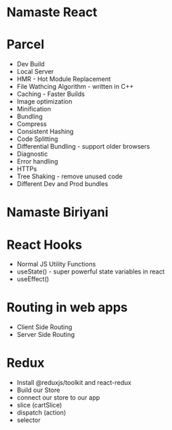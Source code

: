 # Namaste React

# Parcel 
 - Dev Build 
 - Local Server
 - HMR - Hot Module Replacement
 - File Wathcing Algorithm - written in C++
 - Caching - Faster Builds
 - Image optimization
 - Minification 
 - Bundling
 - Compress
 - Consistent Hashing
 - Code Splitting
 - Differential Bundling - support older browsers
 - Diagnostic 
 - Error handling
 - HTTPs
 - Tree Shaking - remove unused code 
 - Different Dev and Prod bundles
 
 # Namaste Biriyani

 # React Hooks 
  - Normal JS Utility Functions 
  - useState() - super powerful state variables in react 
  - useEffect()


# Routing in web apps
- Client Side Routing
- Server Side Routing
  

# Redux
- Install @reduxjs/toolkit and react-redux
- Build our Store
- connect our store to our app
- slice (cartSlice)
- dispatch (action)
- selector
